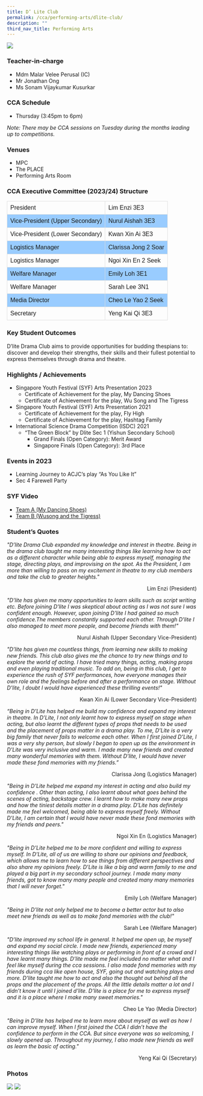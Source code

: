 ```yaml
---
title: D’ Lite Club
permalink: /cca/performing-arts/dlite-club/
description: ""
third_nav_title: Performing Arts
---
```

![](/images/StudDevelopment/CCAs/PerformingArts/DliteClub/english%20drama_2023.JPG)

### Teacher-in-charge
* Mdm Malar Velee Perusal (IC)
* Mr Jonathan Ong
* Ms Sonam Vijaykumar Kusurkar

### CCA Schedule	
* Thursday (3:45pm to 6pm)

*Note: There may be CCA sessions on Tuesday during the months leading up to competitions.*

### Venues
* MPC
* The PLACE
* Performing Arts Room

### CCA Executive Committee (2023/24) Structure

<style>
table {
  font-family: arial, sans-serif;
  border-collapse: collapse;
  width: 100%;
}

td, th {
  border: 1px solid #dddddd;
  text-align: left;
  padding: 8px;
}

tr:nth-child(even) {
  background-color: #99ccff;
}
</style>



|   |   |
| -------- | -------- |
| President      | Lim Enzi 3E3    |
| Vice-President (Upper Secondary)    | Nurul Aishah 3E3    |
| Vice-President (Lower Secondary)     | Kwan Xin Ai 3E3     |
| Logistics Manager    | Clarissa Jong 2 Soar    |
| Logistics Manager   | Ngoi Xin En 2 Seek  |
| Welfare Manager    | Emily Loh 3E1  |
| Welfare Manager   | 	Sarah Lee 3N1    |
| Media Director    | Cheo Le Yao 2 Seek  |
| Secretary   | Yeng Kai Qi 3E3  |


### Key Student Outcomes

D’lite Drama Club aims to provide opportunities for budding thespians to: discover and develop their strengths, their skills and their fullest potential to express themselves through drama and theatre.

### Highlights / Achievements

* Singapore Youth Festival (SYF) Arts Presentation 2023
	* Certificate of Achievement for the play, My Dancing Shoes
	* Certificate of Achievement for the play, Wu Song and The Tigress
* Singapore Youth Festival (SYF) Arts Presentation 2021
	* Certificate of Achievement for the play, Fly High
	* Certificate of Achievement for the play, Hashtag Family
* International Science Drama Competition (ISDC) 2021
	* “The Green Block” by Dlite Sec 1 (Yishun Secondary School)
		* Grand Finals (Open Category): Merit Award
		* Singapore Finals (Open Category): 3rd Place

### Events in 2023

* Learning Journey to ACJC’s play “As You Like It” 
* Sec 4 Farewell Party 


### SYF Video

* [Team A (My Dancing Shoes)](https://youtu.be/HqL2xBENBdc)
* [Team B (Wusong and the Tigress)](https://youtu.be/8RThHkacYFQ)

### Student’s Quotes

*"D’lite Drama Club expanded my knowledge and interest in theatre. Being in the drama club taught me many interesting things like learning how to act as a different character while being able to express myself, managing the stage, directing plays, and improvising on the spot. As the President, I am more than willing to pass on my excitement in theatre to my club members and take the club to greater heights."*

<div style="text-align:right">Lim Enzi (President)</div>

*"D'lite has given me many opportunities to learn skills such as script writing etc. Before joining D'lite I was skeptical about acting as I was not sure I was confident enough. However, upon joining D'lite I had gained so much confidence.The members constantly supported each other. Through D'lite I also managed to meet more people, and become friends with them!"*

<div style="text-align:right">Nurul Aishah (Upper Secondary Vice-President)</div>

*"D’lite has given me countless things, from learning new skills to making new friends. This club also gives me the chance to try new things and to explore the world of acting. I have tried many things, acting, making props and even playing traditional music. To add on, being in this club, I get to experience the rush of SYF performances, how everyone manages their own role and the feelings before and after a performance on stage. Without D’lite, I doubt I would have experienced these thrilling events!"*

<div style="text-align:right">Kwan Xin Ai (Lower Secondary Vice-President)</div>

*“Being in D’Lite has helped me build my confidence and expand my interest in theatre. In D’Lite, I not only learnt how to express myself on stage when acting, but also learnt the different types of props that needs to be used and the placement of props matter in a drama play. To me, D’Lite is a very big family that never fails to welcome each other. When I first joined D’Lite, I was a very shy person, but slowly I began to open up as the environment in D’Lite was very inclusive and warm. I made many new friends and created many wonderful memories with them. Without D’lite, I would have never made these fond memories with my friends.”*

<div style="text-align:right">Clarissa Jong (Logistics Manager)</div>

*"Being in D'Lite helped me expand my interest in acting and also build my confidence . Other than acting, I also learnt about what goes behind the scenes of acting, backstage crew. I learnt how to make many new props and how the tiniest details matter in a drama play. D'Lite has definitely made me feel welcomed, being able to express myself freely. Without D'Lite, I am certain that I would have never made these fond memories with my friends and peers."*

<div style="text-align:right">Ngoi Xin En (Logistics Manager)</div>

*"Being in D’Lite helped me to be more confident and willing to express myself. In D’Lite, all of us are willing to share our opinions and feedback, which allows me to learn how to see things from different perspectives and also share my opinions freely. D’Lite is like a big and warm family to me and played a big part in my secondary school journey. I made many many friends, got to know many many people and created many many memories that I will never forget."*

<div style="text-align:right">Emily Loh (Welfare Manager)</div>

*"Being in D'lite not only helped me to become a better actor but to also meet new friends as well as to make fond memories with the club!"*

<div style="text-align:right">Sarah Lee (Welfare Manager)</div>

*"D’lite improved my school life in general. It helped me open up, be myself and expand my social circle. I made new friends, experienced many interesting things like watching plays or performing in front of a crowd and I have learnt many things. D’lite made me feel included no matter what and I feel like myself during the cca sessions. I also made fond memories with my friends during cca like open house, SYF, going out and watching plays and more. D’lite taught me how to act and also the thought out behind all the props and the placement of the props. All the little details matter a lot and I didn’t know it until I joined d’lite. D’lite is a place for me to express myself and it is a place where I make many sweet memories."*

<div style="text-align:right">Cheo Le Yao (Media Director)</div>

*"Being in D’lite has helped me to learn more about myself as well as how I can improve myself. When I first joined the CCA I didn’t have the confidence to perform in the CCA. But since everyone was so welcoming, I slowly opened up. Throughout my journey, I also made new friends as well as learn the basic of acting."*

<div style="text-align:right">Yeng Kai Qi (Secretary)</div>


### Photos

![](/images/StudDevelopment/CCAs/PerformingArts/DliteClub/dlite-1.jpg)
![](/images/StudDevelopment/CCAs/PerformingArts/DliteClub/dlite-4.jpg)